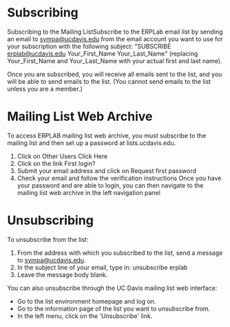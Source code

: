 # Subscribing
Subscribing to the Mailing ListSubscribe to the ERPLab email list by sending an email to sympa@ucdavis.edu from the email account you want to use for your subscription with the following subject: "SUBSCRIBE erplab@ucdavis.edu Your_First_Name Your_Last_Name" (replacing Your_First_Name and Your_Last_Name with your actual first and last name).

Once you are subscribed, you will receive all emails sent to the list, and you will be able to send emails to the list.  (You cannot send emails to the list unless you are a member.)

# Mailing List Web Archive
To access ERPLAB mailing list web archive, you must subscribe to the mailing list and then set up a password at lists.ucdavis.edu.
1. Click on Other Users Click Here
1. Click on the link First login?
1. Submit your email address and click on Request first password
1. Check your email and follow the verification instructions
Once you have your password and are able to login, you can then navigate to the mailing list web archive in the left navigation panel

# Unsubscribing
To unsubscribe from the list:
1. From the address with which you subscribed to the list, send a message to sympa@ucdavis.edu.
1. In the subject line of your email, type in: unsubscribe erplab
1. Leave the message body blank.

You can also unsubscribe through the UC Davis mailing list web interface:
* Go to the list environment homepage and log on.
* Go to the information page of the list you want to unsubscribe from.
* In the left menu, click on the 'Unsubscribe' link.